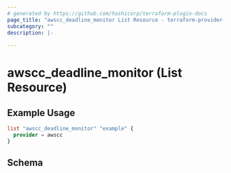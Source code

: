 ```yaml
---
# generated by https://github.com/hashicorp/terraform-plugin-docs
page_title: "awscc_deadline_monitor List Resource - terraform-provider-awscc"
subcategory: ""
description: |-
  
---
```


# awscc_deadline_monitor (List Resource)



## Example Usage

```terraform
list "awscc_deadline_monitor" "example" {
  provider = awscc
}
```

<!-- schema generated by tfplugindocs -->
## Schema

